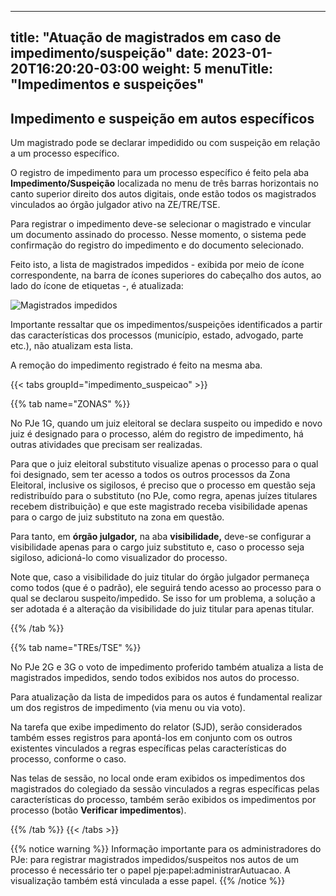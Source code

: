 
---
title: "Atuação de magistrados em caso de impedimento/suspeição"
date: 2023-01-20T16:20:20-03:00
weight: 5
menuTitle: "Impedimentos e suspeições"
---
## Impedimento e suspeição em autos específicos

Um magistrado pode se declarar impedidido ou com suspeição em relação a um processo específico. 

O registro de impedimento para um processo específico é feito pela aba **Impedimento/Suspeição** localizada no menu de três barras horizontais no canto superior direito dos autos digitais, onde estão todos os magistrados vinculados ao órgão julgador ativo na ZE/TRE/TSE.

Para registrar o impedimento deve-se selecionar o magistrado e vincular um documento assinado do processo. Nesse momento, o sistema pede confirmação do registro do impedimento e do documento selecionado.

Feito isto, a lista de magistrados impedidos - exibida por meio de ícone correspondente, na barra de ícones superiores do cabeçalho dos autos, ao lado do ícone de etiquetas -, é atualizada:

![Magistrados impedidos](/imagens/impedimento_1.jpg)

Importante ressaltar que os impedimentos/suspeições identificados a partir das características dos processos (município, estado, advogado, parte etc.), não atualizam esta lista.

A remoção do impedimento registrado é feito na mesma aba.

{{< tabs groupId="impedimento_suspeicao" >}}

{{% tab name="ZONAS" %}}

No PJe 1G, quando um juiz eleitoral se declara suspeito ou impedido e novo juiz é designado para o processo, além do registro de impedimento, há outras atividades que precisam ser realizadas.

Para que o juiz eleitoral substituto visualize apenas o processo para o qual foi designado, sem ter acesso a todos os outros processos da Zona Eleitoral, inclusive os sigilosos, é preciso que o processo em questão seja redistribuído para o substituto (no PJe, como regra, apenas juízes titulares recebem distribuição) e que este magistrado receba visibilidade apenas para o cargo de juiz substituto na zona em questão.

Para tanto, em **órgão julgador,** na aba **visibilidade,** deve-se configurar a visibilidade apenas para o cargo juiz substituto e, caso o processo seja sigiloso, adicioná-lo como visualizador do processo.

Note que, caso a visibilidade do juiz titular do órgão julgador permaneça como todos (que é o padrão), ele seguirá tendo acesso ao processo para o qual se declarou suspeito/impedido. Se isso for um problema, a solução a ser adotada é a alteração da visibilidade do juiz titular para apenas titular.

{{% /tab %}}

{{% tab name="TREs/TSE" %}}

No PJe 2G e 3G o voto de impedimento proferido também atualiza a lista de magistrados impedidos, sendo todos exibidos nos autos do processo.

Para atualização da lista de impedidos para os autos é fundamental realizar um dos registros de impedimento (via menu ou via voto).

Na tarefa que exibe impedimento do relator (SJD), serão considerados também esses registros para apontá-los em conjunto com os outros existentes vinculados a regras específicas pelas características do processo, conforme o caso. 

Nas telas de sessão, no local onde eram exibidos os impedimentos dos magistrados do colegiado da sessão vinculados a regras específicas pelas características do processo, também serão exibidos os impedimentos por processo (botão **Verificar impedimentos**).

{{% /tab %}}
{{< /tabs >}}


{{% notice warning %}}
Informação importante para os administradores do PJe: para registrar magistrados impedidos/suspeitos nos autos de um processo é necessário ter o papel pje:papel:administrarAutuacao. A visualização também está vinculada a esse papel. 
{{% /notice %}}


